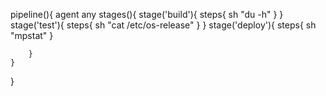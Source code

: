pipeline(){
    agent any
    stages(){
        stage('build'){
            steps{
                sh "du -h"
            }
        }
        stage('test'){
            steps{
                sh "cat /etc/os-release"
            }
        }
        stage('deploy'){
            steps{
                sh "mpstat"
            }
            
        }
    }
}
